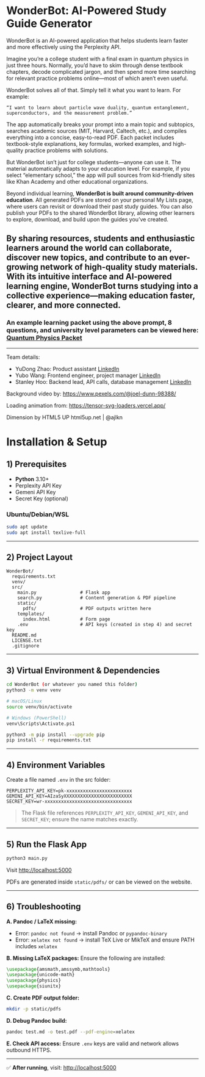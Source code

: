 # WonderBot: AI-Powered Study Guide Generator

WonderBot is an AI-powered application that helps students learn faster and more effectively using the Perplexity API.

Imagine you’re a college student with a final exam in quantum physics in just three hours. Normally, you’d have to skim through dense textbook chapters, decode complicated jargon, and then spend more time searching for relevant practice problems online—most of which aren’t even useful.

WonderBot solves all of that. Simply tell it what you want to learn. For example:

```“I want to learn about particle wave duality, quantum entanglement, superconductors, and the measurement problem.”```

The app automatically breaks your prompt into a main topic and subtopics, searches academic sources (MIT, Harvard, Caltech, etc.), and compiles everything into a concise, easy-to-read PDF. Each packet includes textbook-style explanations, key formulas, worked examples, and high-quality practice problems with solutions.

But WonderBot isn’t just for college students—anyone can use it. The material automatically adapts to your education level. For example, if you select “elementary school,” the app will pull sources from kid-friendly sites like Khan Academy and other educational organizations.

Beyond individual learning, **WonderBot is built around community-driven education**. All generated PDFs are stored on your personal My Lists page, where users can revisit or download their past study guides. You can also publish your PDFs to the shared WonderBot library, allowing other learners to explore, download, and build upon the guides you’ve created.

By sharing resources, students and enthusiastic learners around the world can collaborate, discover new topics, and contribute to an ever-growing network of high-quality study materials. With its intuitive interface and AI-powered learning engine, WonderBot turns studying into a collective experience—making education faster, clearer, and more connected.
---

### **An example learning packet using the above prompt, 8 questions, and university level parameters can be viewed here: [Quantum Physics Packet](https://github.com/HiPeople21/WonderBot/blob/main/example.pdf)**

---

Team details:

- YuDong Zhao: Product assistant [LinkedIn](https://www.linkedin.com/in/%E6%98%B1%E6%A0%8B-%E8%B5%B5-1ab35138a/)
- Yubo Wang: Frontend engineer, project manager [LinkedIn](https://www.linkedin.com/in/yubo-wang-b541302b3/)
- Stanley Hoo: Backend lead, API calls, database management [LinkedIn](https://www.linkedin.com/in/stanley-hoo/)

Background video by: https://www.pexels.com/@joel-dunn-98388/

Loading animation from: https://tensor-svg-loaders.vercel.app/

Dimension by HTML5 UP
html5up.net | @ajlkn

# Installation & Setup

## 1) Prerequisites

* **Python** 3.10+
* Perplexity API Key
* Gemeni API Key
* Secret Key (optional)

### Ubuntu/Debian/WSL

```bash
sudo apt update
sudo apt install texlive-full
```

---

## 2) Project Layout

```
WonderBot/
  requirements.txt
  venv/
  src/
    main.py                # Flask app 
    search.py              # Content generation & PDF pipeline
    static/
      pdfs/                # PDF outputs written here
    templates/
      index.html           # Form page
    .env                   # API keys (created in step 4) and secret key
  README.md
  LICENSE.txt
  .gitignore
```

---

## 3) Virtual Environment & Dependencies

```bash
cd WonderBot (or whatever you named this folder)
python3 -m venv venv

# macOS/Linux
source venv/bin/activate

# Windows (PowerShell)
venv\Scripts\Activate.ps1

python3 -m pip install --upgrade pip
pip install -r requirements.txt
```

---

## 4) Environment Variables

Create a file named `.env` in the src folder:

```
PERPLEXITY_API_KEY=pk-xxxxxxxxxxxxxxxxxxxxxxxx
GEMINI_API_KEY=AIzaSyXXXXXXXXXXXXXXXXXXXXXXXXX
SECRET_KEY=wr-xxxxxxxxxxxxxxxxxxxxxxxxxxxxxxxx
```

> The Flask file references `PERPLEXITY_API_KEY`, `GEMENI_API_KEY`, and `SECRET_KEY`; ensure the name matches exactly.

---

## 5) Run the Flask App

```bash
python3 main.py
```

Visit [http://localhost:5000](http://localhost:5000)

PDFs are generated inside `static/pdfs/` or can be viewed on the website.

---

## 6) Troubleshooting

**A. Pandoc / LaTeX missing:**

* Error: `pandoc not found` → install Pandoc or `pypandoc-binary`
* Error: `xelatex not found` → install TeX Live or MikTeX and ensure PATH includes `xelatex`

**B. Missing LaTeX packages:**
Ensure the following are installed:

```tex
\usepackage{amsmath,amssymb,mathtools}
\usepackage{unicode-math}
\usepackage{physics}
\usepackage{siunitx}
```

**C. Create PDF output folder:**

```bash
mkdir -p static/pdfs
```

**D. Debug Pandoc build:**

```bash
pandoc test.md -o test.pdf --pdf-engine=xelatex
```

**E. Check API access:**
Ensure `.env` keys are valid and network allows outbound HTTPS.

---

✅ **After running**, visit: [http://localhost:5000](http://localhost:5000)
